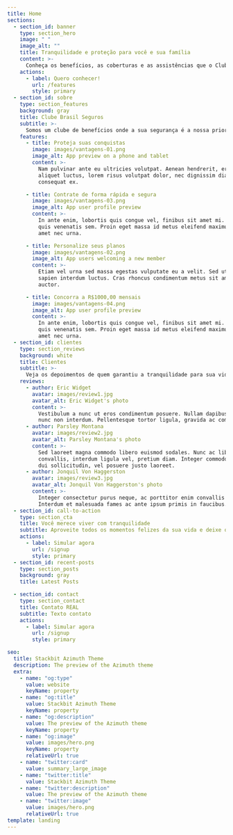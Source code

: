 ```yaml
---
title: Home
sections:
  - section_id: banner
    type: section_hero
    image: " "
    image_alt: ""
    title: Tranquilidade e proteção para você e sua família
    content: >-
      Conheça os benefícios, as coberturas e as assistências que o Clube Brasil Seguros oferece para você curtir o melhor da vida sem preocupações.
    actions:
      - label: Quero conhecer!
        url: /features
        style: primary
  - section_id: sobre
    type: section_features
    background: gray
    title: Clube Brasil Seguros
    subtitle: >-
      Somos um clube de benefícios onde a sua segurança é a nossa prioridade. Nossos parceiros são os melhores do mercado e disponibilizam planos personalizados para você e sua família.
    features:
      - title: Proteja suas conquistas
        image: images/vantagens-01.png
        image_alt: App preview on a phone and tablet
        content: >-
          Nam pulvinar ante eu ultricies volutpat. Aenean hendrerit, eros sed
          aliquet luctus, lorem risus volutpat dolor, nec dignissim diam neque
          consequat ex.

      - title: Contrate de forma rápida e segura
        image: images/vantagens-03.png
        image_alt: App user profile preview
        content: >-
          In ante enim, lobortis quis congue vel, finibus sit amet mi. Aenean
          quis venenatis sem. Proin eget massa id metus eleifend maximus sit
          amet nec urna.

      - title: Personalize seus planos
        image: images/vantagens-02.png
        image_alt: App users welcoming a new member
        content: >-
          Etiam vel urna sed massa egestas vulputate eu a velit. Sed ut nisl nec
          sapien interdum luctus. Cras rhoncus condimentum metus sit amet
          auctor.

      - title: Concorra a R$1000,00 mensais
        image: images/vantagens-04.png
        image_alt: App user profile preview
        content: >-
          In ante enim, lobortis quis congue vel, finibus sit amet mi. Aenean
          quis venenatis sem. Proin eget massa id metus eleifend maximus sit
          amet nec urna.
  - section_id: clientes
    type: section_reviews
    background: white
    title: Clientes
    subtitle: >-
      Veja os depoimentos de quem garantiu a tranquilidade para sua vida e ainda ganhou nosso sorteio mensal no valor de R$1.000,00!
    reviews:
      - author: Eric Widget
        avatar: images/review1.jpg
        avatar_alt: Eric Widget's photo
        content: >-
          Vestibulum a nunc ut eros condimentum posuere. Nullam dapibus quis
          nunc non interdum. Pellentesque tortor ligula, gravida ac commodo eu.
      - author: Parsley Montana
        avatar: images/review2.jpg
        avatar_alt: Parsley Montana's photo
        content: >-
          Sed laoreet magna commodo libero euismod sodales. Nunc ac libero
          convallis, interdum ligula vel, pretium diam. Integer commodo sem at
          dui sollicitudin, vel posuere justo laoreet.
      - author: Jonquil Von Haggerston
        avatar: images/review3.jpg
        avatar_alt: Jonquil Von Haggerston's photo
        content: >-
          Integer consectetur purus neque, ac porttitor enim convallis vitae.
          Interdum et malesuada fames ac ante ipsum primis in faucibus.
  - section_id: call-to-action
    type: section_cta
    title: Você merece viver com tranquilidade
    subtitle: Aproveite todos os momentos felizes da sua vida e deixe que cuidamos de suas preocupações. Faça uma cotação gratuita das diversas assistências que pensamos com cuidado para você!
    actions:
      - label: Simular agora
        url: /signup
        style: primary
  - section_id: recent-posts
    type: section_posts
    background: gray
    title: Latest Posts

  - section_id: contact
    type: section_contact
    title: Contato REAL
    subtitle: Texto contato
    actions:
      - label: Simular agora
        url: /signup
        style: primary

seo:
  title: Stackbit Azimuth Theme
  description: The preview of the Azimuth theme
  extra:
    - name: "og:type"
      value: website
      keyName: property
    - name: "og:title"
      value: Stackbit Azimuth Theme
      keyName: property
    - name: "og:description"
      value: The preview of the Azimuth theme
      keyName: property
    - name: "og:image"
      value: images/hero.png
      keyName: property
      relativeUrl: true
    - name: "twitter:card"
      value: summary_large_image
    - name: "twitter:title"
      value: Stackbit Azimuth Theme
    - name: "twitter:description"
      value: The preview of the Azimuth theme
    - name: "twitter:image"
      value: images/hero.png
      relativeUrl: true
template: landing
---
```

